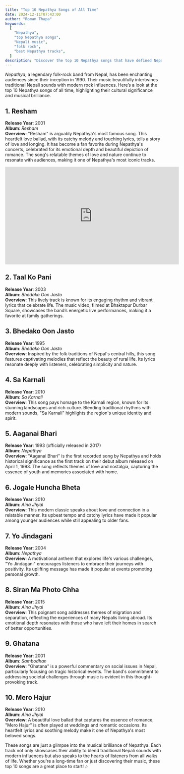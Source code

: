 ```yaml
---
title: "Top 10 Nepathya Songs of All Time"
date: 2024-12-11T07:43:00
author: "Roman Thapa"
keywords:
  [
    "Nepathya",
    "top Nepathya songs",
    "Nepali music",
    "folk rock",
    "best Nepathya tracks",
  ]
description: "Discover the top 10 Nepathya songs that have defined Nepali music and captured the hearts of fans across the world."
---
```


_Nepathya_, a legendary folk-rock band from Nepal, has been enchanting audiences since their inception in 1990. Their music beautifully intertwines traditional Nepali sounds with modern rock influences. Here’s a look at the top 10 Nepathya songs of all time, highlighting their cultural significance and musical brilliance.

## 1. Resham

**Release Year**: 2001  
**Album**: _Resham_  
**Overview**: "Resham" is arguably Nepathya's most famous song. This heartfelt love ballad, with its catchy melody and touching lyrics, tells a story of love and longing. It has become a fan favorite during Nepathya's concerts, celebrated for its emotional depth and beautiful depiction of romance. The song's relatable themes of love and nature continue to resonate with audiences, making it one of Nepathya's most iconic tracks.

<!-- Embedding YouTube video -->
<iframe width="560" height="315" src="https://www.youtube.com/embed/BpeFXed4K6I" frameborder="0" allowfullscreen></iframe>

## 2. Taal Ko Pani

**Release Year**: 2003  
**Album**: _Bhedako Oon Jasto_  
**Overview**: This lively track is known for its engaging rhythm and vibrant lyrics that celebrate life. The music video, filmed at Bhaktapur Durbar Square, showcases the band’s energetic live performances, making it a favorite at family gatherings.

## 3. Bhedako Oon Jasto

**Release Year**: 1995  
**Album**: _Bhedako Oon Jasto_  
**Overview**: Inspired by the folk traditions of Nepal's central hills, this song features captivating melodies that reflect the beauty of rural life. Its lyrics resonate deeply with listeners, celebrating simplicity and nature.

## 4. Sa Karnali

**Release Year**: 2010  
**Album**: _Sa Karnali_  
**Overview**: This song pays homage to the Karnali region, known for its stunning landscapes and rich culture. Blending traditional rhythms with modern sounds, "Sa Karnali" highlights the region's unique identity and spirit.

## 5. Aaganai Bhari

**Release Year**: 1993 (officially released in 2017)  
**Album**: _Nepathya_  
**Overview**: "Aaganai Bhari" is the first recorded song by Nepathya and holds historical significance as the first track on their debut album released on April 1, 1993. The song reflects themes of love and nostalgia, capturing the essence of youth and memories associated with home.

## 6. Jogale Huncha Bheta

**Release Year**: 2010  
**Album**: _Aina Jhyal_  
**Overview**: This modern classic speaks about love and connection in a relatable manner. Its upbeat tempo and catchy lyrics have made it popular among younger audiences while still appealing to older fans.

## 7. Yo Jindagani

**Release Year**: 2004  
**Album**: _Nepathya_  
**Overview**: A motivational anthem that explores life's various challenges, "Yo Jindagani" encourages listeners to embrace their journeys with positivity. Its uplifting message has made it popular at events promoting personal growth.

## 8. Siran Ma Photo Chha

**Release Year**: 2015  
**Album**: _Aina Jhyal_  
**Overview**: This poignant song addresses themes of migration and separation, reflecting the experiences of many Nepalis living abroad. Its emotional depth resonates with those who have left their homes in search of better opportunities.

## 9. Ghatana

**Release Year**: 2001  
**Album**: _Sambodhan_  
**Overview**: "Ghatana" is a powerful commentary on social issues in Nepal, particularly focusing on tragic historical events. The band's commitment to addressing societal challenges through music is evident in this thought-provoking track.

## 10. Mero Hajur

**Release Year**: 2010  
**Album**: _Aina Jhyal_  
**Overview**: A beautiful love ballad that captures the essence of romance, "Mero Hajur" is often played at weddings and romantic occasions. Its heartfelt lyrics and soothing melody make it one of Nepathya's most beloved songs.

These songs are just a glimpse into the musical brilliance of Nepathya. Each track not only showcases their ability to blend traditional Nepali sounds with modern influences but also speaks to the hearts of listeners from all walks of life. Whether you're a long-time fan or just discovering their music, these top 10 songs are a great place to start! 🎶
